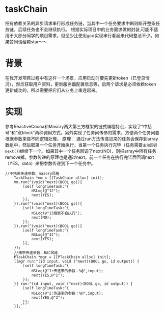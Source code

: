 # taskChain
把有依赖关系的异步请求串行形成任务链，当其中一个任务要求中断则断开整条任务链，后续任务也不会继续执行。
根据实际项目中的业务需求做的封装,可能不适用于大部分同学的项目需求，但至少比使用gcd实现串行看起来代码整洁不少。如果赞同请给颗star～～
# 背景
在我开发项目过程中有这样一个场景，应用启动时要先更新token（已登录情况），然后获取用户资料，更新服务器配置信息等，后两个请求是必须依赖token更新成功的，所以需要把它们从业务上串连起来。
# 实现
参考ReactiveCocoa和Masory两大第三方框架的链式编程特点，实现了“中括号”和“点block”两种调用方式。另外实现了任务间传参的需求，方便两个任务间要根据参数来做不同逻辑处理。
原理：
通过run方法传递进来的任务会保存到array数组中，然后取第一个任务开始执行，当第一个任务执行完毕（任务需要`主动回调next()`)继续下一个。如果其中一个任务回调了next(NO)，则把array中所有任务remove掉。参数传递的原理也是通过next，前一个任务在执行完毕后回调next（YES，data）来把参数传递到下一个任务中。
```oc
//不携带传递参数，masory风格
    TaskChain *mm = [[TaskChain alloc] init];
    mm.run(^(void(^next)(BOOL go)){
        [self longTimeTask:^{
            NSLog(@"12");
            next(YES);
        }];
    }).run(^(void(^next)(BOOL go)){
        [self longTimeTask:^{
            NSLog(@"13后面不会执行");
            next(NO);
        }];
    }).run(^(void(^next)(BOOL go)){
        [self longTimeTask:^{
            NSLog(@"14");
            next(YES);
        }];
    });
    //携带传递参数，RAC风格
    PTaskChain *mgr = [[PTaskChain alloc] init];
    [[mgr run:^(id input, void (^next)(BOOL go, id output)) {
        [self longTimeTask:^{
            NSLog(@"1:传递来的参数：%@",input);
            next(YES,@"1");
        }];
    }] run:^(id input, void (^next)(BOOL go, id output)) {
        [self longTimeTask:^{
            NSLog(@"2:传递来的参数：%@",input);
            next(YES,@"2");
        }];
    }];```
